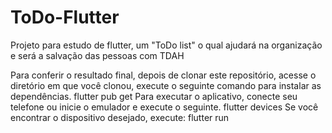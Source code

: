 # ToDo-Flutter
Projeto para estudo de flutter, um "ToDo list" o qual ajudará na organização e será a salvação das pessoas com TDAH

Para conferir o resultado final, depois de clonar este repositório, acesse o diretório em que você clonou, execute o seguinte comando para instalar as dependências.
  flutter pub get
Para executar o aplicativo, conecte seu telefone ou inicie o emulador e execute o seguinte.
  flutter devices
Se você encontrar o dispositivo desejado, execute:
  flutter run
